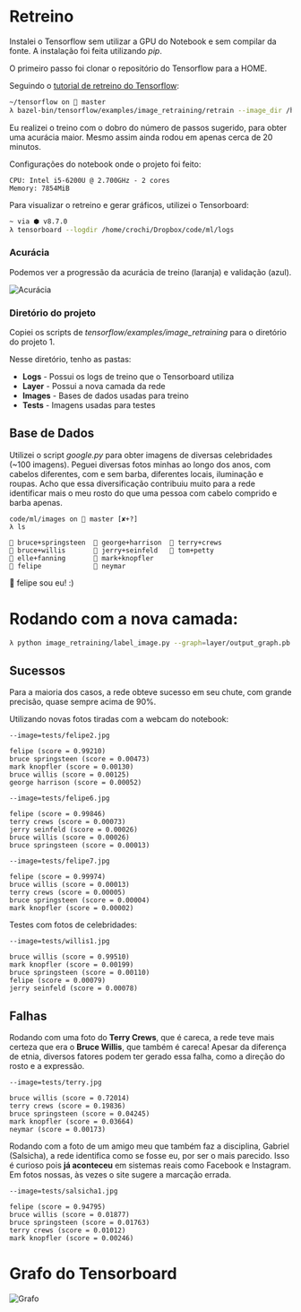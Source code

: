 # Retreino

Instalei o Tensorflow sem utilizar a GPU do Notebook e sem compilar da fonte. A instalação foi feita utilizando *pip*. 

O primeiro passo foi clonar o repositório do Tensorflow para a HOME.

Seguindo o [tutorial de retreino do Tensorflow](https://www.tensorflow.org/tutorials/image_retraining):

``` sh
~/tensorflow on  master 
λ bazel-bin/tensorflow/examples/image_retraining/retrain --image_dir /home/crochi/Dropbox/code/ml/images --summaries_dir /home/crochi/Dropbox/code/ml/logs --how_many_training_steps 8000
```
Eu realizei o treino com o dobro do número de passos sugerido, para obter uma acurácia maior. Mesmo assim ainda rodou em apenas cerca de 20 minutos.

Configurações do notebook onde o projeto foi feito:
```
CPU: Intel i5-6200U @ 2.700GHz - 2 cores
Memory: 7854MiB 
```

Para visualizar o retreino e gerar gráficos, utilizei o Tensorboard:

``` sh
~ via ⬢ v8.7.0 
λ tensorboard --logdir /home/crochi/Dropbox/code/ml/logs
```

### Acurácia 

Podemos ver a progressão da acurácia de treino (laranja) e validação (azul).

![Acurácia](https://i.imgur.com/kKX3hE7.png)

### Diretório do projeto

Copiei os scripts de *tensorflow/examples/image_retraining* para o diretório do projeto 1.

Nesse diretório, tenho as pastas:
* **Logs** - Possui os logs de treino que o Tensorboard utiliza
* **Layer** - Possui a nova camada da rede
* **Images** - Bases de dados usadas para treino
* **Tests** - Imagens usadas para testes 

## Base de Dados

Utilizei o script *google.py* para obter imagens de diversas celebridades (~100 imagens). Peguei diversas fotos minhas ao longo dos anos, com cabelos diferentes, com e sem barba, diferentes locais, iluminação e roupas. Acho que essa diversificação contribuiu muito para a rede identificar mais o meu rosto do que uma pessoa com cabelo comprido e barba apenas. 

```
code/ml/images on  master [✘+?] 
λ ls

 bruce+springsteen   george+harrison   terry+crews
 bruce+willis        jerry+seinfeld    tom+petty
 elle+fanning        mark+knopfler
 felipe              neymar
```

 felipe sou eu! :) 


# Rodando com a nova camada:

``` sh
λ python image_retraining/label_image.py --graph=layer/output_graph.pb --labels=layer/output_labels.txt --output_layer=final_result:0  --image=tests/felipe7.jpg 
```

## Sucessos

Para a maioria dos casos, a rede obteve sucesso em seu chute, com grande precisão, quase sempre acima de 90%.

Utilizando novas fotos tiradas com a webcam do notebook:

```
--image=tests/felipe2.jpg 

felipe (score = 0.99210)
bruce springsteen (score = 0.00473)
mark knopfler (score = 0.00130)
bruce willis (score = 0.00125)
george harrison (score = 0.00052)
```

```
--image=tests/felipe6.jpg 

felipe (score = 0.99846)
terry crews (score = 0.00073)
jerry seinfeld (score = 0.00026)
bruce willis (score = 0.00026)
bruce springsteen (score = 0.00013)
```

```
--image=tests/felipe7.jpg 

felipe (score = 0.99974)
bruce willis (score = 0.00013)
terry crews (score = 0.00005)
bruce springsteen (score = 0.00004)
mark knopfler (score = 0.00002)
```

Testes com fotos de celebridades:

```
--image=tests/willis1.jpg 

bruce willis (score = 0.99510)
mark knopfler (score = 0.00199)
bruce springsteen (score = 0.00110)
felipe (score = 0.00079)
jerry seinfeld (score = 0.00078)
```

## Falhas

Rodando com uma foto do **Terry Crews**, que é careca, a rede teve mais certeza que era o **Bruce Willis**, que também é careca!
Apesar da diferença de etnia, diversos fatores podem ter gerado essa falha, como a direção do rosto e a expressão. 

```
--image=tests/terry.jpg 

bruce willis (score = 0.72014)
terry crews (score = 0.19836)
bruce springsteen (score = 0.04245)
mark knopfler (score = 0.03664)
neymar (score = 0.00173)
```

Rodando com a foto de um amigo meu que também faz a disciplina, Gabriel (Salsicha), a rede identifica como se fosse eu, por ser o mais parecido. 
Isso é curioso pois **já aconteceu** em sistemas reais como Facebook e Instagram. Em fotos nossas, às vezes o site sugere a marcação errada. 

```
--image=tests/salsicha1.jpg

felipe (score = 0.94795)
bruce willis (score = 0.01877)
bruce springsteen (score = 0.01763)
terry crews (score = 0.01012)
mark knopfler (score = 0.00246)
```


# Grafo do Tensorboard
![Grafo](https://i.imgur.com/v399Yr6.png)


